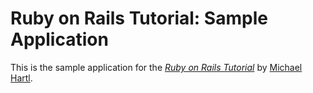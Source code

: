# Ruby on Rails Tutorial: Sample Application

This is the sample application for the
[*Ruby on Rails Tutorial*](http://railstutorial.jp/)
by [Michael Hartl](http://michaelheart.com/).

